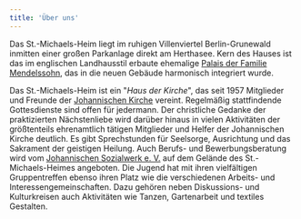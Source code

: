 ```yaml
---
title: 'Über uns'
---
```


Das St.-Michaels-Heim liegt im ruhigen Villenviertel Berlin-Grunewald inmitten einer großen Parkanlage direkt am Herthasee. Kern des Hauses ist das im englischen Landhausstil erbaute ehemalige [Palais der Familie Mendelssohn](https://de.wikipedia.org/wiki/Palais_Mendelssohn), das in die neuen Gebäude harmonisch integriert wurde.  

Das St.-Michaels-Heim ist ein "_Haus der Kirche_", das seit 1957 Mitglieder und Freunde der [Johannischen Kirche](https://www.johannische-kirche.org) vereint. Regelmäßig stattfindende Gottesdienste sind offen für jedermann. Der christliche Gedanke der praktizierten Nächstenliebe wird darüber hinaus in vielen Aktivitäten der größtenteils ehrenamtlich tätigen Mitglieder und Helfer der Johannischen Kirche deutlich. Es gibt Sprechstunden für Seelsorge, Ausrichtung und das Sakrament der geistigen Heilung. Auch Berufs- und Bewerbungsberatung wird vom [Johannischen Sozialwerk e. V.](https://www.johannisches-sozialwerk.de/) auf dem Gelände des St.-Michaels-Heimes angeboten. Die Jugend hat mit ihren vielfältigen Gruppentreffen ebenso ihren Platz wie die verschiedenen Arbeits- und Interessengemeinschaften. Dazu gehören neben Diskussions- und Kulturkreisen auch Aktivitäten wie Tanzen, Gartenarbeit und textiles Gestalten.
